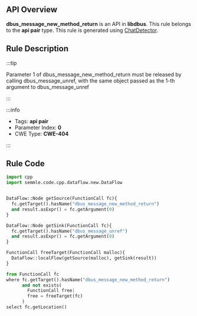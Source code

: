 ---
---


## API Overview
**dbus_message_new_method_return** is an API in **libdbus**. This rule belongs to the **api pair** type. This rule is generated using [ChatDetector](../../tools/ChatDetector).
## Rule Description

:::tip

Parameter 1 of dbus_message_new_method_return must be released by calling dbus_message_unref, with the same object passed as the 1-th argument to dbus_message_unref

:::

:::info

- Tags: **api pair**
- Parameter Index: **0**
- CWE Type: **CWE-404**

:::

## Rule Code
```python
import cpp
import semmle.code.cpp.dataflow.new.DataFlow


DataFlow::Node getSource(FunctionCall fc){
  fc.getTarget().hasName("dbus_message_new_method_return")
  and result.asExpr() = fc.getArgument(0)
}

DataFlow::Node getSink(FunctionCall fc){
  fc.getTarget().hasName("dbus_message_unref")
  and result.asExpr() = fc.getArgument(0)
}

FunctionCall freeTarget(FunctionCall malloc){
  DataFlow::localFlow(getSource(malloc), getSink(result))
}

from FunctionCall fc
where fc.getTarget().hasName("dbus_message_new_method_return")
      and not exists(
        FunctionCall free| 
        free = freeTarget(fc)
      )
select fc.getLocation()
```